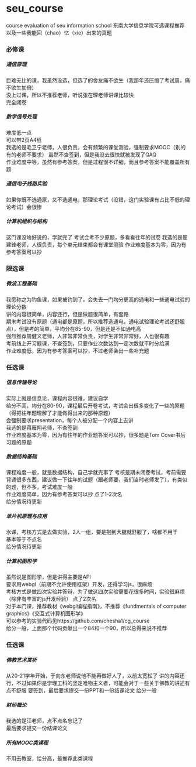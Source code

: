 # seu_course
course evaluation of seu information school 
东南大学信息学院可选课程推荐  
以及一些我能回（chao）忆（xie）出来的真题  

### 必修课
##### 通信原理
巨难无比的课，我虽然没选，但选了的舍友痛不欲生（我那年还压缩了考试周，痛不欲生加倍）  
没上过课，所以不推荐老师，听说张在琛老师讲课比较快  
完全闭卷

##### 数字信号处理
难度低一点  
可以带2页A4纸  
我选的是毛卫宁老师，人很负责，会有频繁的课堂测验，强制要求MOOC（别的有的老师不要求）
虽然不查签到，但是我没去很快就被发现了QAQ  
作业难度中等，虽然有参考答案，但是过程很不详细，而且参考答案不能覆盖所有题

##### 通信电子线路实验
如果你既不选通原，又不选通电，那理论考试（没错，这门实验课有占比不低的理论考试）会很惨

##### 计算机组织与结构
这门课没啥好说的，学就完了
考试会考不少原题，多看看往年的试卷
我选的是翟建锋老师，人很负责，每个单元结束都会有课堂测验
作业难度基本为零，因为有参考答案可以抄  

### 限选课

##### 微波工程基础
我愿称之为钓鱼课，如果被钓到了，会失去一门均分更高的通电和一些通电试验的理论分数  
讲的内容很简单，内容还行，但是做题很简单，有套路  
期末考试没有原题（通电都是原题，所以推荐选通电，通电试验理论考试还舒服点），但是考的简单，平均分在85-90，但是还是不如通电高  
强烈推荐周健义老师，人非常非常负责，对学生非常非常好，人也很有趣  
考前线上开习题课，不查签到，只要作业次数达到一定次数就平时分给满  
作业难度低，因为有参考答案可以抄，不过老师会出一些补充题  





### 任选课

##### 信息传输导论
实际上就是信息论，课程内容很难，建议自学  
给分不高，均分在80-90，课程最后开卷考试，考试会出很多变化了一些的原题（得把往年题理解了才能做得出来的那种原题）  
会强制要求presentation，每个人被分配一个内容上去讲  
我选的是蒋雁翔老师，不查签到  
作业难度基本为零，因为有往年的作业题答案可以抄，很多题是Tom Cover书后习题的原题  


##### 数据结构基础
课程难度一般，就是数据结构，自己学就完事了
考核是期末闭卷考试，考前需要背诵很多东西，建议做一下往年的试题（跟老师要，我们当时老师发了），有类似的题，但不多，考试难度一般  
作业难度简单，因为有参考答案可以抄
点了1-2次名  
给分情况待更新


##### 单片机原理与应用
水课，考核方式是去做实验，2人一组，要是抱到大腿就舒服了，啥都不用干  
基本等于不点名  
给分情况待更新  

##### 计算机图形学
虽然说是图形学，但是讲得主要是API  
要求用webgl（前期不允许使用框架）开发，还得学习js，很麻烦  
考核方式是做四次实验并答辩，为了做这四次实验需要花很多时间，实验很麻烦（除非有丰富的js开发经验）
点了2次名  
对于本门课，推荐教材《webgl编程指南》，不推荐《fundmentals of computer graphics》《交互式计算机图形学》  
可以参考的实验代码见https://github.com/chesha1/cg_course  
给分一般，上面那个代码贡献出一个84和一个90，所以总得来说不推荐



### 任选课
##### 佛教艺术赏析
从20-21学年开始，于向东老师说他不能再做好人了，以前太宽松了
讲的内容还行，不过如果你是学理工科的坚定唯物主义者，可能会对于一些关于佛教的讲述有点不舒服
要签到，最后要求提交一份PPT和一份结课论文
给分一般


##### 财经概论
我选的是汪老师，点不点名忘记了  
最后要求提交一份结课论文

##### 所有MOOC类课程
不用去教室，给分高，最推荐此类课程







